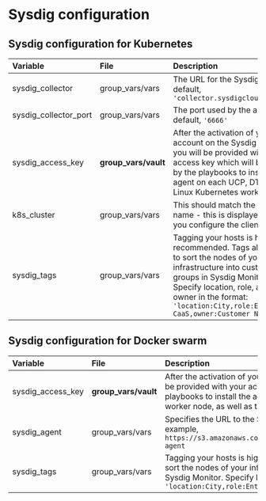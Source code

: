 # Sysdig configuration


## Sysdig configuration for Kubernetes

|Variable|File|Description|
|:-------|:---|:----------|
|sysdig\_collector|group\_vars/vars|The URL for the Sysdig SaaS, by default, `'collector.sysdigcloud.com'`|
|sysdig\_collector\_port|group\_vars/vars|The port used by the agent, by default,  `'6666'`|
|sysdig\_access\_key|**group\_vars/vault**|After the activation of your account on the Sysdig portal, you will be provided with your access key which will be used by the playbooks to install the agent on each UCP, DTR and Linux Kubernetes worker node.|
|k8s\_cluster|group\_vars/vars|This should match the cluster name - this is displayed when you configure the client bundle|
|sysdig\_tags|group\_vars/vars|Tagging your hosts is highly recommended. Tags allow you to sort the nodes of your infrastructure into custom groups in Sysdig Monitor. Specify location, role, and owner in the format: `'location:City,role:Enterprise CaaS,owner:Customer Name'`|

## Sysdig configuration for Docker swarm

|Variable|File|Description|
|:-------|:---|:----------|
|sysdig\_access\_key|**group\_vars/vault**|After the activation of your account on the Sysdig portal, you will be provided with your access key which will be used by the playbooks to install the agent on each UCP, DTR and Linux worker node, as well as the NFS, logger and load balancer VMs.|
|sysdig\_agent|group\_vars/vars|Specifies the URL to the Sysdig Linux native install agent, for example, `https://s3.amazonaws.com/download.draios.com/stable/install-agent`|
|sysdig\_tags|group\_vars/vars|Tagging your hosts is highly recommended. Tags allow you to sort the nodes of your infrastructure into custom groups in Sysdig Monitor. Specify location, role, and owner in the format: `'location:City,role:Enterprise CaaS,owner:Customer Name'`|





